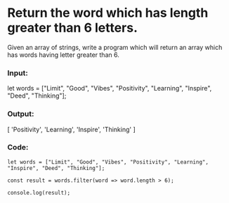 # Return the word which has length greater than 6 letters.

Given an array of strings, write a program which will return an array which has words having letter greater than 6.

### Input:

let words = ["Limit", "Good", "Vibes", "Positivity", "Learning", "Inspire", "Deed", "Thinking"];

### Output:

[ 'Positivity', 'Learning', 'Inspire', 'Thinking' ]

### Code:

```
let words = ["Limit", "Good", "Vibes", "Positivity", "Learning", "Inspire", "Deed", "Thinking"];

const result = words.filter(word => word.length > 6);

console.log(result);
```
